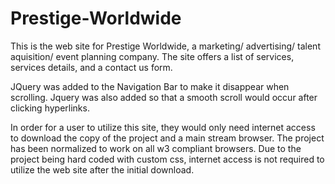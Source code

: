 # Prestige-Worldwide

This is the web site for Prestige Worldwide, a marketing/ advertising/ talent aquisition/ event planning company. The site offers a list of services, services details, and a contact us form.

JQuery was added to the Navigation Bar to make it disappear when scrolling. Jquery was also added so that a smooth scroll would occur after clicking hyperlinks.

In order for a user to utilize this site, they would only need internet access to download the copy of the project and a main stream browser. The project has been normalized to work on all w3 compliant browsers. Due to the project being hard coded with custom css, internet access is not required to utilize the web site after the initial download.